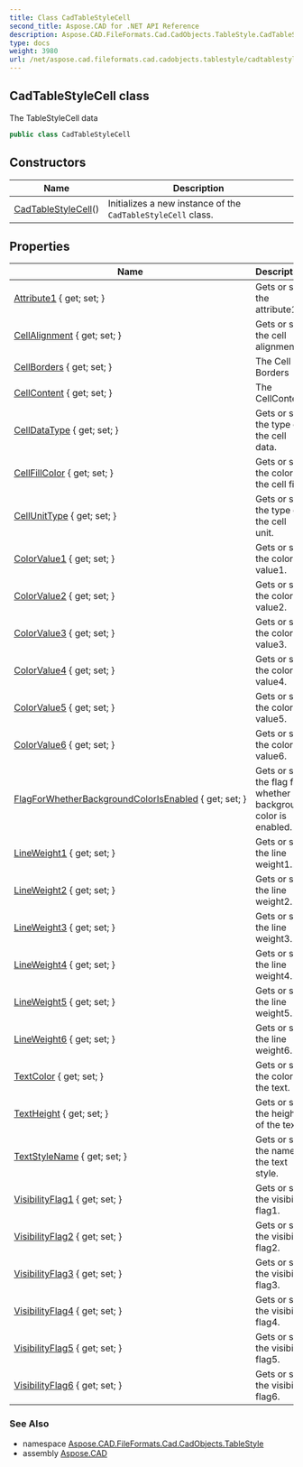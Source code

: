 ```yaml
---
title: Class CadTableStyleCell
second_title: Aspose.CAD for .NET API Reference
description: Aspose.CAD.FileFormats.Cad.CadObjects.TableStyle.CadTableStyleCell class. The TableStyleCell data
type: docs
weight: 3980
url: /net/aspose.cad.fileformats.cad.cadobjects.tablestyle/cadtablestylecell/
---
```

## CadTableStyleCell class

The TableStyleCell data

```csharp
public class CadTableStyleCell
```

## Constructors

| Name | Description |
| --- | --- |
| [CadTableStyleCell](cadtablestylecell/)() | Initializes a new instance of the `CadTableStyleCell` class. |

## Properties

| Name | Description |
| --- | --- |
| [Attribute1](../../aspose.cad.fileformats.cad.cadobjects.tablestyle/cadtablestylecell/attribute1/) { get; set; } | Gets or sets the attribute1. |
| [CellAlignment](../../aspose.cad.fileformats.cad.cadobjects.tablestyle/cadtablestylecell/cellalignment/) { get; set; } | Gets or sets the cell alignment. |
| [CellBorders](../../aspose.cad.fileformats.cad.cadobjects.tablestyle/cadtablestylecell/cellborders/) { get; set; } | The Cell Borders |
| [CellContent](../../aspose.cad.fileformats.cad.cadobjects.tablestyle/cadtablestylecell/cellcontent/) { get; set; } | The CellContent |
| [CellDataType](../../aspose.cad.fileformats.cad.cadobjects.tablestyle/cadtablestylecell/celldatatype/) { get; set; } | Gets or sets the type of the cell data. |
| [CellFillColor](../../aspose.cad.fileformats.cad.cadobjects.tablestyle/cadtablestylecell/cellfillcolor/) { get; set; } | Gets or sets the color of the cell fill. |
| [CellUnitType](../../aspose.cad.fileformats.cad.cadobjects.tablestyle/cadtablestylecell/cellunittype/) { get; set; } | Gets or sets the type of the cell unit. |
| [ColorValue1](../../aspose.cad.fileformats.cad.cadobjects.tablestyle/cadtablestylecell/colorvalue1/) { get; set; } | Gets or sets the color value1. |
| [ColorValue2](../../aspose.cad.fileformats.cad.cadobjects.tablestyle/cadtablestylecell/colorvalue2/) { get; set; } | Gets or sets the color value2. |
| [ColorValue3](../../aspose.cad.fileformats.cad.cadobjects.tablestyle/cadtablestylecell/colorvalue3/) { get; set; } | Gets or sets the color value3. |
| [ColorValue4](../../aspose.cad.fileformats.cad.cadobjects.tablestyle/cadtablestylecell/colorvalue4/) { get; set; } | Gets or sets the color value4. |
| [ColorValue5](../../aspose.cad.fileformats.cad.cadobjects.tablestyle/cadtablestylecell/colorvalue5/) { get; set; } | Gets or sets the сolor value5. |
| [ColorValue6](../../aspose.cad.fileformats.cad.cadobjects.tablestyle/cadtablestylecell/colorvalue6/) { get; set; } | Gets or sets the color value6. |
| [FlagForWhetherBackgroundColorIsEnabled](../../aspose.cad.fileformats.cad.cadobjects.tablestyle/cadtablestylecell/flagforwhetherbackgroundcolorisenabled/) { get; set; } | Gets or sets the flag for whether background color is enabled. |
| [LineWeight1](../../aspose.cad.fileformats.cad.cadobjects.tablestyle/cadtablestylecell/lineweight1/) { get; set; } | Gets or sets the line weight1. |
| [LineWeight2](../../aspose.cad.fileformats.cad.cadobjects.tablestyle/cadtablestylecell/lineweight2/) { get; set; } | Gets or sets the line weight2. |
| [LineWeight3](../../aspose.cad.fileformats.cad.cadobjects.tablestyle/cadtablestylecell/lineweight3/) { get; set; } | Gets or sets the line weight3. |
| [LineWeight4](../../aspose.cad.fileformats.cad.cadobjects.tablestyle/cadtablestylecell/lineweight4/) { get; set; } | Gets or sets the line weight4. |
| [LineWeight5](../../aspose.cad.fileformats.cad.cadobjects.tablestyle/cadtablestylecell/lineweight5/) { get; set; } | Gets or sets the line weight5. |
| [LineWeight6](../../aspose.cad.fileformats.cad.cadobjects.tablestyle/cadtablestylecell/lineweight6/) { get; set; } | Gets or sets the line weight6. |
| [TextColor](../../aspose.cad.fileformats.cad.cadobjects.tablestyle/cadtablestylecell/textcolor/) { get; set; } | Gets or sets the color of the text. |
| [TextHeight](../../aspose.cad.fileformats.cad.cadobjects.tablestyle/cadtablestylecell/textheight/) { get; set; } | Gets or sets the height of the text. |
| [TextStyleName](../../aspose.cad.fileformats.cad.cadobjects.tablestyle/cadtablestylecell/textstylename/) { get; set; } | Gets or sets the name of the text style. |
| [VisibilityFlag1](../../aspose.cad.fileformats.cad.cadobjects.tablestyle/cadtablestylecell/visibilityflag1/) { get; set; } | Gets or sets the visibility flag1. |
| [VisibilityFlag2](../../aspose.cad.fileformats.cad.cadobjects.tablestyle/cadtablestylecell/visibilityflag2/) { get; set; } | Gets or sets the visibility flag2. |
| [VisibilityFlag3](../../aspose.cad.fileformats.cad.cadobjects.tablestyle/cadtablestylecell/visibilityflag3/) { get; set; } | Gets or sets the visibility flag3. |
| [VisibilityFlag4](../../aspose.cad.fileformats.cad.cadobjects.tablestyle/cadtablestylecell/visibilityflag4/) { get; set; } | Gets or sets the visibility flag4. |
| [VisibilityFlag5](../../aspose.cad.fileformats.cad.cadobjects.tablestyle/cadtablestylecell/visibilityflag5/) { get; set; } | Gets or sets the visibility flag5. |
| [VisibilityFlag6](../../aspose.cad.fileformats.cad.cadobjects.tablestyle/cadtablestylecell/visibilityflag6/) { get; set; } | Gets or sets the visibility flag6. |

### See Also

* namespace [Aspose.CAD.FileFormats.Cad.CadObjects.TableStyle](../../aspose.cad.fileformats.cad.cadobjects.tablestyle/)
* assembly [Aspose.CAD](../../)


